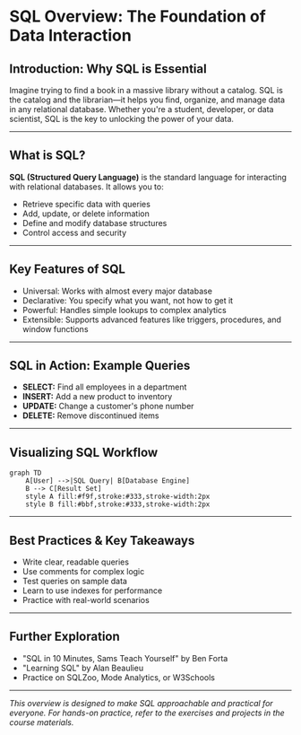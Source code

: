 # SQL Overview: The Foundation of Data Interaction

## Introduction: Why SQL is Essential
Imagine trying to find a book in a massive library without a catalog. SQL is the catalog and the librarian—it helps you find, organize, and manage data in any relational database. Whether you're a student, developer, or data scientist, SQL is the key to unlocking the power of your data.

---

## What is SQL?
**SQL (Structured Query Language)** is the standard language for interacting with relational databases. It allows you to:
- Retrieve specific data with queries
- Add, update, or delete information
- Define and modify database structures
- Control access and security

---

## Key Features of SQL
- Universal: Works with almost every major database
- Declarative: You specify what you want, not how to get it
- Powerful: Handles simple lookups to complex analytics
- Extensible: Supports advanced features like triggers, procedures, and window functions

---

## SQL in Action: Example Queries
- **SELECT:** Find all employees in a department
- **INSERT:** Add a new product to inventory
- **UPDATE:** Change a customer's phone number
- **DELETE:** Remove discontinued items

---

## Visualizing SQL Workflow
```mermaid
graph TD
    A[User] -->|SQL Query| B[Database Engine]
    B --> C[Result Set]
    style A fill:#f9f,stroke:#333,stroke-width:2px
    style B fill:#bbf,stroke:#333,stroke-width:2px
```

---

## Best Practices & Key Takeaways
- Write clear, readable queries
- Use comments for complex logic
- Test queries on sample data
- Learn to use indexes for performance
- Practice with real-world scenarios

---

## Further Exploration
- "SQL in 10 Minutes, Sams Teach Yourself" by Ben Forta
- "Learning SQL" by Alan Beaulieu
- Practice on SQLZoo, Mode Analytics, or W3Schools

---
*This overview is designed to make SQL approachable and practical for everyone. For hands-on practice, refer to the exercises and projects in the course materials.* 